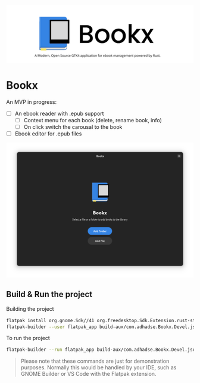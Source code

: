 ![Bookx_github_description](data/screenshots/Bookx_github_description.png)

# Bookx
An MVP in progress:
- [ ] An ebook reader with .epub support
    - [ ] Context menu for each book (delete, rename book, info)
    - [ ] On click switch the carousal to the book
- [ ] Ebook editor for .epub files

<div align="center">

![Main window](data/screenshots/screenshot1.png)

</div>

## Build & Run the project

Building the project

```bash
flatpak install org.gnome.Sdk//41 org.freedesktop.Sdk.Extension.rust-stable//21.08 org.gnome.Platform//41
flatpak-builder --user flatpak_app build-aux/com.adhadse.Bookx.Devel.json
```

To run the project

```bash
flatpak-builder --run flatpak_app build-aux/com.adhadse.Bookx.Devel.json bookx
```
> Please note that these commands are just for demonstration purposes. Normally this would be handled by your IDE, such as GNOME Builder or VS Code with the Flatpak extension.


